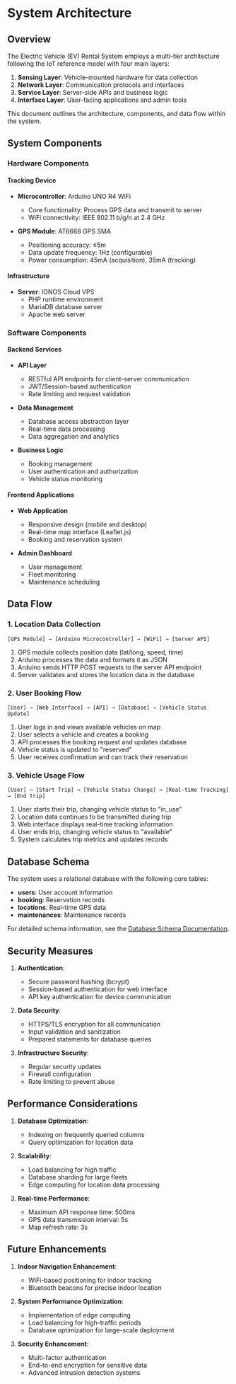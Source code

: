 # System Architecture

## Overview

The Electric Vehicle (EV) Rental System employs a multi-tier architecture following the IoT reference model with four main layers:

1. **Sensing Layer**: Vehicle-mounted hardware for data collection
2. **Network Layer**: Communication protocols and interfaces
3. **Service Layer**: Server-side APIs and business logic
4. **Interface Layer**: User-facing applications and admin tools

This document outlines the architecture, components, and data flow within the system.

## System Components

### Hardware Components

#### Tracking Device

- **Microcontroller**: Arduino UNO R4 WiFi
  - Core functionality: Process GPS data and transmit to server
  - WiFi connectivity: IEEE 802.11 b/g/n at 2.4 GHz

- **GPS Module**: AT6668 GPS SMA
  - Positioning accuracy: ≤5m
  - Data update frequency: 1Hz (configurable)
  - Power consumption: 45mA (acquisition), 35mA (tracking)

#### Infrastructure

- **Server**: IONOS Cloud VPS
  - PHP runtime environment
  - MariaDB database server
  - Apache web server

### Software Components

#### Backend Services

- **API Layer**
  - RESTful API endpoints for client-server communication
  - JWT/Session-based authentication
  - Rate limiting and request validation

- **Data Management**
  - Database access abstraction layer
  - Real-time data processing
  - Data aggregation and analytics

- **Business Logic**
  - Booking management
  - User authentication and authorization
  - Vehicle status monitoring

#### Frontend Applications

- **Web Application**
  - Responsive design (mobile and desktop)
  - Real-time map interface (Leaflet.js)
  - Booking and reservation system

- **Admin Dashboard**
  - User management
  - Fleet monitoring
  - Maintenance scheduling

## Data Flow

### 1. Location Data Collection

```
[GPS Module] → [Arduino Microcontroller] → [WiFi] → [Server API]
```

1. GPS module collects position data (lat/long, speed, time)
2. Arduino processes the data and formats it as JSON
3. Arduino sends HTTP POST requests to the server API endpoint
4. Server validates and stores the location data in the database

### 2. User Booking Flow

```
[User] → [Web Interface] → [API] → [Database] → [Vehicle Status Update]
```

1. User logs in and views available vehicles on map
2. User selects a vehicle and creates a booking
3. API processes the booking request and updates database
4. Vehicle status is updated to "reserved"
5. User receives confirmation and can track their reservation

### 3. Vehicle Usage Flow

```
[User] → [Start Trip] → [Vehicle Status Change] → [Real-time Tracking] → [End Trip]
```

1. User starts their trip, changing vehicle status to "in_use"
2. Location data continues to be transmitted during trip
3. Web interface displays real-time tracking information
4. User ends trip, changing vehicle status to "available"
5. System calculates trip metrics and updates records

## Database Schema

The system uses a relational database with the following core tables:

- **users**: User account information
- **booking**: Reservation records
- **locations**: Real-time GPS data
- **maintenances**: Maintenance records

For detailed schema information, see the [Database Schema Documentation](database-schema.md).

## Security Measures

1. **Authentication**:
   - Secure password hashing (bcrypt)
   - Session-based authentication for web interface
   - API key authentication for device communication

2. **Data Security**:
   - HTTPS/TLS encryption for all communication
   - Input validation and sanitization
   - Prepared statements for database queries

3. **Infrastructure Security**:
   - Regular security updates
   - Firewall configuration
   - Rate limiting to prevent abuse

## Performance Considerations

1. **Database Optimization**:
   - Indexing on frequently queried columns
   - Query optimization for location data

2. **Scalability**:
   - Load balancing for high traffic
   - Database sharding for large fleets
   - Edge computing for location data processing

3. **Real-time Performance**:
   - Maximum API response time: 500ms
   - GPS data transmission interval: 5s
   - Map refresh rate: 3s

## Future Enhancements

1. **Indoor Navigation Enhancement**: 
   - WiFi-based positioning for indoor tracking
   - Bluetooth beacons for precise indoor location

2. **System Performance Optimization**: 
   - Implementation of edge computing
   - Load balancing for high-traffic periods
   - Database optimization for large-scale deployment

3. **Security Enhancement**: 
   - Multi-factor authentication
   - End-to-end encryption for sensitive data
   - Advanced intrusion detection systems 